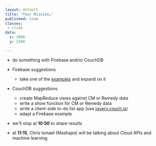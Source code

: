 ```yaml
---
layout: default
title: "Your Mission…"
published: true
classes:
 - slide
data:
  x: 3000
  y: 2400

---
```


* do something with Firebase and/or CouchDB
* Firebase suggestions

	* take one of the [examples](https://github.com/firebase/examples) and expand on it
* CouchDB suggestions

	* create MapReduce views against CM or Remedy data
	* write a show function for CM or Remedy data
	* write a client-side to-do list app (use [jquery.couch.js](https://git-wip-us.apache.org/repos/asf?p=couchdb.git;a=blob;f=share/www/script/jquery.couch.js))
	* adapt a Firebase example
* we'll stop at **10:50** to share results
* at **11:15**, Chris Ismael (Mashape) will be talking about Cloud APIs and machine learning